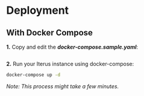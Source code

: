 # Deployment

## With Docker Compose
**1\.** Copy and edit the **_docker-compose.sample.yaml_**:
```yaml

```

**2\.** Run your Iterus instance using docker-compose:
```bash
docker-compose up -d
```

_Note: This process might take a few minutes._